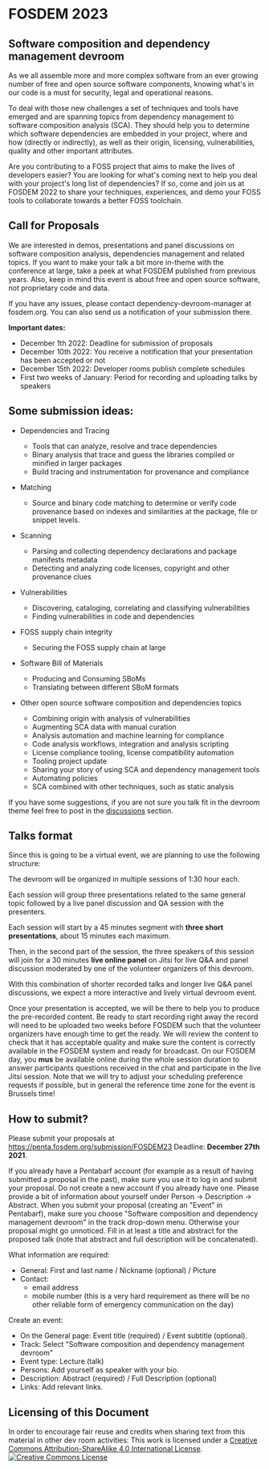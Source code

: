 # FOSDEM 2023

## Software composition and dependency management devroom

As we all assemble more and more complex software from an ever growing number of free and open source software components, knowing what's in our code is a must for security, legal and operational reasons.

To deal with those new challenges a set of techniques and tools have emerged and are spanning topics from dependency management to software composition analysis (SCA). They should help you to determine which software dependencies are embedded in your project, where and how (directly or indirectly), as well as their origin, licensing, vulnerabilities, quality and other important attributes.

Are you contributing to a FOSS project that aims to make the lives of developers easier? You are looking for what's coming next to help you deal with your project's long list of dependencies? If so, come and join us at FOSDEM 2022 to share your techniques, experiences, and demo your FOSS tools to collaborate towards a better FOSS toolchain.

## Call for Proposals

We are interested in demos, presentations and panel discussions on software composition analysis, dependencies management and related topics.
If you want to make your talk a bit more in-theme with the conference at large, take a peek at what FOSDEM published from previous years. Also, keep in mind this event is about free and open source software, not proprietary code and data.

If you have any issues, please contact dependency-devroom-manager at fosdem.org. You can also send us a notification of your submission there.

**Important dates:**
- December 1th 2022: Deadline for submission of proposals
- December 10th 2022: You receive a notification that your presentation has been accepted or not
- December 15th 2022: Developer rooms publish complete schedules
- First two weeks of January: Period for recording and uploading talks by speakers

## Some submission ideas:

- Dependencies and Tracing
  - Tools that can analyze, resolve and trace dependencies
  - Binary analysis that trace and guess the libraries compiled or minified in larger packages
  - Build tracing and instrumentation for provenance and compliance

- Matching
  - Source and binary code matching to determine or verify code provenance based on indexes and similarities at the package, file or snippet levels.

- Scanning
  - Parsing and collecting dependency declarations and package manifests metadata
  - Detecting and analyzing code licenses, copyright and other provenance clues

- Vulnerabilities
  - Discovering, cataloging, correlating and classifying vulnerabilities
  - Finding vulnerabilities in code and dependencies

- FOSS supply chain integrity
  - Securing the FOSS supply chain at large

- Software Bill of Materials
  - Producing and Consuming SBoMs
  - Translating between different SBoM formats

- Other open source software composition and dependencies topics
  - Combining origin with analysis of vulnerabilities
  - Augmenting SCA data with manual curation
  - Analysis automation and machine learning for compliance
  - Code analysis workflows, integration and analysis scripting
  - License compliance tooling, license compatibility automation
  - Tooling project update
  - Sharing your story of using SCA and dependency management tools
  - Automating policies
  - SCA combined with other techniques, such as static analysis

If you have some suggestions, if you are not sure you talk fit in the devroom theme feel free to post in the [discussions](https://github.com/software-composition-analysis/fosdem-2023-devroom/discussions) section.

## Talks format

Since this is going to be a virtual event, we are planning to use the following structure:

The devroom will be organized in multiple sessions of 1:30 hour each. 

Each session will group three presentations related to the same general topic followed by a live panel discussion and QA session with the presenters. 

Each session will start by a 45 minutes segment with **three short presentations**, about 15 minutes each maximum. 

Then, in the second part of the session, the three speakers of this session will join for a 30 minutes **live online panel** on Jitsi for live Q&A and panel discussion moderated by one of the volunteer organizers of this devroom.

With this combination of shorter recorded talks and longer live Q&A panel discussions, we expect a more interactive and lively virtual devroom event.

Once your presentation is accepted, we will be there to help you to produce the pre-recorded content.  Be ready to start recording right away the record will need to be uploaded two weeks before FOSDEM such that the volunteer organizers have enough time to get the ready. We will review the content to check that it has acceptable quality and make sure the content is correctly available in the FOSDEM system and ready for broadcast. On our FOSDEM day, you **mus** be available online during the whole session duration to answer participants questions received in the chat and participate in the live Jitsi session. Note that we will try to adjust your scheduling preference requests if possible, but in general the reference time zone for the event is Brussels time! 
    
## How to submit?

Please submit your proposals at https://penta.fosdem.org/submission/FOSDEM23 Deadline: **December 27th 2021**.

If you already have a Pentabarf account (for example as a result of having submitted a proposal in the past), make sure you use it to log in and submit your proposal. Do not create a new account if you already have one. Please provide a bit of information about yourself under Person -> Description -> Abstract. When you submit your proposal (creating an "Event" in Pentabarf), make sure you choose "Software composition and dependency management devroom" in the track drop-down menu. Otherwise your proposal might go unnoticed. Fill in at least a title and abstract for the proposed talk (note that abstract and full description will be concatenated).

What information are required: 
- General: First and last name / Nickname (optional) / Picture
- Contact:
  - email address
  - mobile number (this is a very hard requirement as there will be no other reliable form of emergency communication on the day)

Create an event:
- On the General page: Event title (required) / Event subtitle (optional).
- Track: Select "Software composition and dependency management devroom"
- Event type: Lecture (talk)
- Persons: Add yourself as speaker with your bio.
- Description: Abstract (required) / Full Description (optional)
- Links: Add relevant links.

## Licensing of this Document

In order to encourage fair reuse and credits when sharing text from this material in other dev room activities: This work is licensed under a <a rel="license" href="http://creativecommons.org/licenses/by-sa/4.0/">Creative Commons Attribution-ShareAlike 4.0 International License</a>.<br /><a rel="license" href="http://creativecommons.org/licenses/by-sa/4.0/"><img alt="Creative Commons License" style="border-width:0" src="https://i.creativecommons.org/l/by-sa/4.0/88x31.png" /></a><br />
